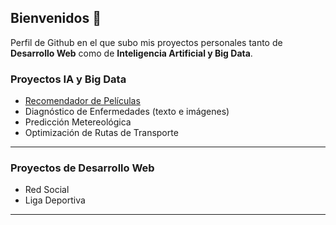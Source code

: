 ## Bienvenidos 👋
Perfil de Github en el que subo mis proyectos personales tanto de **Desarrollo Web** como de **Inteligencia Artificial y Big Data**.

### Proyectos IA y Big Data
- [Recomendador de Películas]([http://www.limni.net](https://github.com/rub-laz/recomendador-peliculas)) 
- Diagnóstico de Enfermedades (texto e imágenes)
- Predicción Metereológica
- Optimización de Rutas de Transporte
---
### Proyectos de Desarrollo Web
- Red Social
- Liga Deportiva
---
